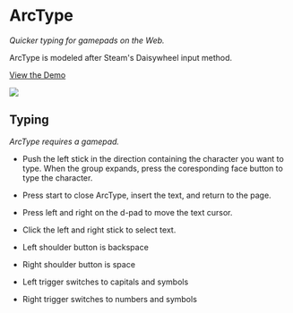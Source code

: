 # ArcType

*Quicker typing for gamepads on the Web.*

ArcType is modeled after Steam's Daisywheel input method.

[View the Demo](https://arctype.seanmorr.is/)

[![](https://arctype.seanmorr.is/example.png)](https://arctype.seanmorr.is/)

## Typing

*ArcType requires a gamepad.*

* Push the left stick in the direction containing the character you want to type. When the group expands, press the coresponding face button to type the character.

* Press start to close ArcType, insert the text, and return to the page.

* Press left and right on the d-pad to move the text cursor.

* Click the left and right stick to select text.

* Left shoulder button is backspace

* Right shoulder button is space

* Left trigger switches to capitals and symbols

* Right trigger switches to numbers and symbols
